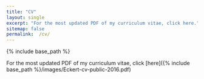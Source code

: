 ```yaml
---
title: "CV"
layout: single
excerpt: "For the most updated PDF of my curriculum vitae, click here."
sitemap: false
permalink:  /cv/
---
```


{% include base_path %}

For the most updated PDF of my curriculum vitae, click
[here]({% include base_path %}/images/Eckert-cv-public-2016.pdf)